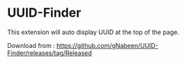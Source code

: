 # UUID-Finder
 This extension will auto display UUID at the top of the page.
 
 Download from : https://github.com/gNabeen/UUID-Finder/releases/tag/Released
